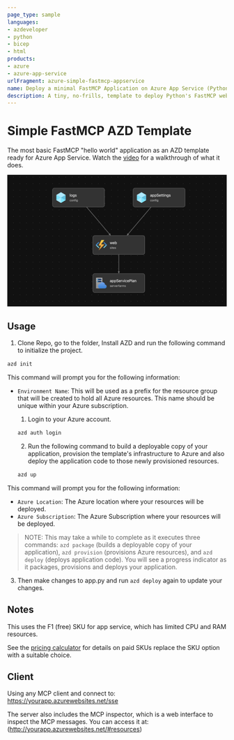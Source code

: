```yaml
---
page_type: sample
languages:
- azdeveloper
- python
- bicep
- html
products:
- azure
- azure-app-service
urlFragment: azure-simple-fastmcp-appservice
name: Deploy a minimal FastMCP Application on Azure App Service (Python)
description: A tiny, no-frills, template to deploy Python's FastMCP web framework to Azure App Service in the free tier.
---
```



# Simple FastMCP AZD Template

The most basic FastMCP "hello world" application as an AZD template ready for Azure App Service. Watch the [video](https://www.youtube.com/watch?v=-Rq9WrZaD9U) for a walkthrough of what it does.

![system diagram](diagram.png)

## Usage

1. Clone Repo, go to the folder, Install AZD and run the following command to initialize the project.

```bash
azd init
```

This command will prompt you for the following information:

- `Environment Name`: This will be used as a prefix for the resource group that will be created to hold all Azure resources. This name should be unique within your Azure subscription.

  1. Login to your Azure account.

    ```bash
    azd auth login
    ```

  2. Run the following command to build a deployable copy of your application, provision the template's infrastructure to Azure and also deploy the application code to those newly provisioned resources.

    ```bash
    azd up
    ```

This command will prompt you for the following information:

- `Azure Location`: The Azure location where your resources will be deployed.
- `Azure Subscription`: The Azure Subscription where your resources will be deployed.

> NOTE: This may take a while to complete as it executes three commands: `azd package` (builds a deployable copy of your application), `azd provision` (provisions Azure resources), and `azd deploy` (deploys application code). You will see a progress indicator as it packages, provisions and deploys your application.

3. Then make changes to app.py and run `azd deploy` again to update your changes.

## Notes

This uses the F1 (free) SKU for app service, which has limited CPU and RAM resources.

See the [pricing calculator](https://azure.microsoft.com/en-au/pricing/calculator/) for details on paid SKUs replace the SKU option with a suitable choice.

## Client

Using any MCP client and connect to: <https://yourapp.azurewebsites.net/sse>

The server also includes the MCP inspector, which is a web interface to inspect the MCP messages. You can access it at: (<http://yourapp.azurewebsites.net/#resources>)